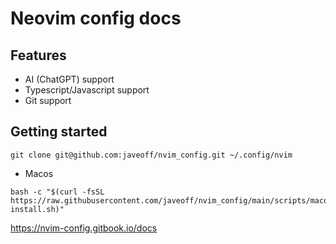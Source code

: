 # Neovim config docs

## Features

- AI (ChatGPT) support
- Typescript/Javascript support
- Git support

## Getting started

```
git clone git@github.com:javeoff/nvim_config.git ~/.config/nvim
```

- Macos

```
bash -c "$(curl -fsSL https://raw.githubusercontent.com/javeoff/nvim_config/main/scripts/macos-install.sh)"
```

https://nvim-config.gitbook.io/docs
